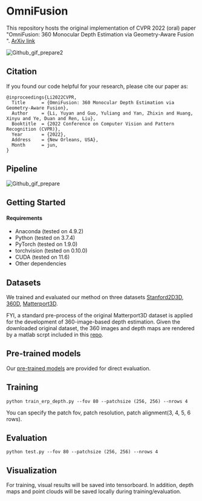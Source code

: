 # OmniFusion

This repository hosts the original implementation of CVPR 2022 (oral) paper "OmniFusion: 360 Monocular Depth Estimation via Geometry-Aware Fusion
". [ArXiv link](https://arxiv.org/abs/2203.00838)


![Github_gif_prepare2](https://user-images.githubusercontent.com/13290379/170804206-4f31f70a-35a4-4c6e-ad4f-7052041f7dd5.gif)



## Citation
If you found our code helpful for your research, please cite our paper as:

```
@inproceedings{Li2022CVPR,
  Title      = {OmniFusion: 360 Monocular Depth Estimation via Geometry-Aware Fusion},
  Author     = {Li, Yuyan and Guo, Yuliang and Yan, Zhixin and Huang, Xinyu and Ye, Duan and Ren, Liu},
  Booktitle  = {2022 Conference on Computer Vision and Pattern Recognition (CVPR)},
  Year       = {2022},
  Address    = {New Orleans, USA},
  Month      = jun,
}
```

## Pipeline

![Github_gif_prepare](https://user-images.githubusercontent.com/13290379/170779589-a9061c75-7c00-4e61-883a-c5083b620893.gif)


## Getting Started
#### Requirements
- Anaconda (tested on 4.9.2)
- Python (tested on 3.7.4)
- PyTorch (tested on 1.9.0)
- torchvision (tested on 0.10.0)
- CUDA (tested on 11.6)
- Other dependencies

## Datasets
We trained and evaluated our method on three datasets [Stanford2D3D](http://buildingparser.stanford.edu/dataset.html), 
[360D](https://vcl3d.github.io/3D60/), [Matterport3D](https://niessner.github.io/Matterport/).

FYI, a standard pre-process of the original Matterport3D dataset is applied for the development of 360-image-based depth estimation. Given the downloaded original dataset, the 360 images and depth maps are rendered by a matlab scrpt included in this [repo](https://github.com/alibaba/UniFuse-Unidirectional-Fusion/blob/main/UniFuse/Matterport3D).

## Pre-trained models

Our [pre-trained models](https://drive.google.com/drive/folders/1b6mZJhF3j914AZ6TOGXrqgtGcHzHUAOc?usp=sharing) are provided for direct evaluation.

##  Training
```
python train_erp_depth.py --fov 80 --patchsize (256, 256) --nrows 4
```
You can specify the patch fov, patch resolution, patch alignment(3, 4, 5, 6 rows).

## Evaluation
```
python test.py --fov 80 --patchsize (256, 256) --nrows 4
```

## Visualization
For training, visual results will be saved into tensorboard. In addition, depth maps and point clouds will be saved locally during training/evaluation.





